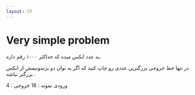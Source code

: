```yaml
---
layout: CF
---
```


# Very simple problem


یه عدد ایکس میده که حداکثر ۱۰۰۰ رقم داره.

در تنها خط خروجی بزرگترین عددی رو چاپ کنید که اگر به توان دو برسونیمش از ایکس بزرگتر نباشه .


ورودی نمونه :
16
خروجی :
4


